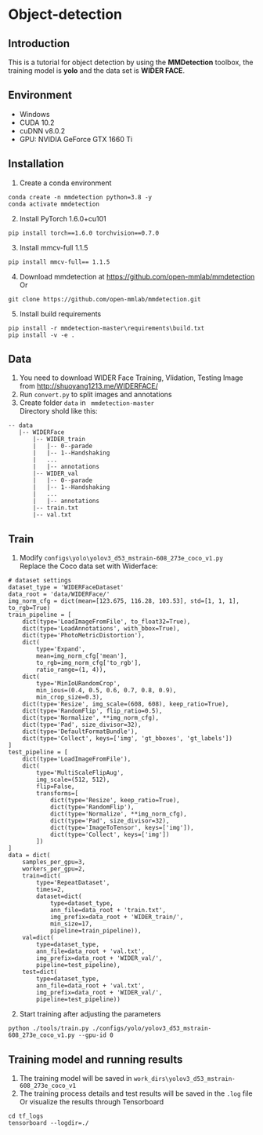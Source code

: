# Object-detection

## Introduction
This is a tutorial for object detection by using the **MMDetection** toolbox, the training model is **yolo** and the data set is **WIDER FACE**.
## Environment
* Windows
* CUDA 10.2
* cuDNN v8.0.2
* GPU: NVIDIA GeForce GTX 1660 Ti

## Installation
1. Create a conda environment
```
conda create -n mmdetection python=3.8 -y
conda activate mmdetection
```
2. Install PyTorch 1.6.0+cu101
```
pip install torch==1.6.0 torchvision==0.7.0
```
3. Install mmcv-full 1.1.5
```
pip install mmcv-full== 1.1.5
```
4. Download mmdetection at <https://github.com/open-mmlab/mmdetection>  
Or
```
git clone https://github.com/open-mmlab/mmdetection.git
```
5. Install build requirements
```
pip install -r mmdetection-master\requirements\build.txt
pip install -v -e .
```
## Data
1. You need to download WIDER Face Training, Vlidation, Testing Image from <http://shuoyang1213.me/WIDERFACE/>
2. Run ``` convert.py ``` to split images and annotations
3. Create folder ```data``` in ``` mmdetection-master```  
Directory shold like this:
```
-- data
   |-- WIDERFace
       |-- WIDER_train
       |   |-- 0--parade
       |   |-- 1--Handshaking
       |   ...
       |   |-- annotations
       |-- WIDER_val
       |   |-- 0--parade
       |   |-- 1--Handshaking
       |   ...
       |   |-- annotations
       |-- train.txt
       |-- val.txt
```
## Train
1. Modify ```configs\yolo\yolov3_d53_mstrain-608_273e_coco_v1.py```  
Replace the Coco data set with Widerface:
```
# dataset settings
dataset_type = 'WIDERFaceDataset'
data_root = 'data/WIDERFace/'
img_norm_cfg = dict(mean=[123.675, 116.28, 103.53], std=[1, 1, 1], to_rgb=True)
train_pipeline = [
    dict(type='LoadImageFromFile', to_float32=True),
    dict(type='LoadAnnotations', with_bbox=True),
    dict(type='PhotoMetricDistortion'),
    dict(
        type='Expand',
        mean=img_norm_cfg['mean'],
        to_rgb=img_norm_cfg['to_rgb'],
        ratio_range=(1, 4)),
    dict(
        type='MinIoURandomCrop',
        min_ious=(0.4, 0.5, 0.6, 0.7, 0.8, 0.9),
        min_crop_size=0.3),
    dict(type='Resize', img_scale=(608, 608), keep_ratio=True),
    dict(type='RandomFlip', flip_ratio=0.5),
    dict(type='Normalize', **img_norm_cfg),
    dict(type='Pad', size_divisor=32),
    dict(type='DefaultFormatBundle'),
    dict(type='Collect', keys=['img', 'gt_bboxes', 'gt_labels'])
]
test_pipeline = [
    dict(type='LoadImageFromFile'),
    dict(
        type='MultiScaleFlipAug',
        img_scale=(512, 512),
        flip=False,
        transforms=[
            dict(type='Resize', keep_ratio=True),
            dict(type='RandomFlip'),
            dict(type='Normalize', **img_norm_cfg),
            dict(type='Pad', size_divisor=32),
            dict(type='ImageToTensor', keys=['img']),
            dict(type='Collect', keys=['img'])
        ])
]
data = dict(
    samples_per_gpu=3,
    workers_per_gpu=2,
    train=dict(
        type='RepeatDataset',
        times=2,
        dataset=dict(
            type=dataset_type,
            ann_file=data_root + 'train.txt',
            img_prefix=data_root + 'WIDER_train/',
            min_size=17,
            pipeline=train_pipeline)),
    val=dict(
        type=dataset_type,
        ann_file=data_root + 'val.txt',
        img_prefix=data_root + 'WIDER_val/',
        pipeline=test_pipeline),
    test=dict(
        type=dataset_type,
        ann_file=data_root + 'val.txt',
        img_prefix=data_root + 'WIDER_val/',
        pipeline=test_pipeline))
```
2. Start training after adjusting the parameters
```
python ./tools/train.py ./configs/yolo/yolov3_d53_mstrain-608_273e_coco_v1.py --gpu-id 0
```
## Training model and running results
1. The training model will be saved in ```work_dirs\yolov3_d53_mstrain-608_273e_coco_v1```
2. The training process details and test results will be saved in the ```.log``` file  
Or visualize the results through Tensorboard
```
cd tf_logs
tensorboard --logdir=./
```
